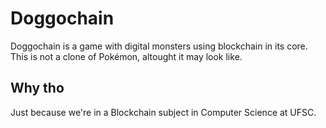 Doggochain
==========

Doggochain is a game with digital monsters using blockchain in its core. This
is not a clone of Pokémon, altought it may look like.

Why tho
-------

Just because we're in a Blockchain subject in Computer Science at UFSC.
